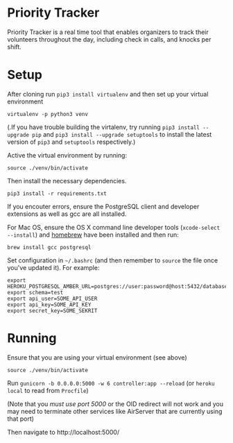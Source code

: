 # Priority Tracker

Priority Tracker is a real time tool that enables organizers to track their volunteers throughout the day, including check in calls, and knocks per shift.

Setup
====
After cloning run `pip3 install virtualenv` and then set up your virtual environment

    virtualenv -p python3 venv

(.If you have trouble building the virtalenv, try running `pip3 install --upgrade pip`
and `pip3 install --upgrade setuptools` to install the latest version of `pip3` and
`setuptools` respectively.)

Active the virtual environment by running:

    source ./venv/bin/activate

Then install the necessary dependencies.

    pip3 install -r requirements.txt
    
If you encouter errors, ensure the PostgreSQL client and developer extensions as
well as gcc are all installed.

For Mac OS, ensure the OS X command line developer tools (`xcode-select --install`) and [homebrew](http://brew.sh/) have been installed and then run:

    brew install gcc postgresql
    
Set configuration in `~/.bashrc` (and then remember to `source` the file once you've updated it). For example:

    export HEROKU_POSTGRESQL_AMBER_URL=postgres://user:password@host:5432/database
    export schema=test
    export api_user=SOME_API_USER
    export api_key=SOME_API_KEY
    export secret_key=SOME_SEKRIT

Running
====
Ensure that you are using your virtual environment (see above)

    source ./venv/bin/activate
    
Run `gunicorn -b 0.0.0.0:5000 -w 6 controller:app --reload` (or `heroku local` to read from `Procfile`)

(Note that you *must use port 5000* or the OID redirect will not work and you may need to terminate other services like AirServer that are currently using that port)
    
Then navigate to http://localhost:5000/